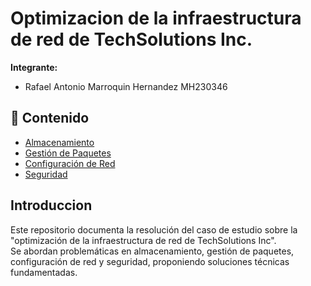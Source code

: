 # Optimizacion de la infraestructura de red de TechSolutions Inc.

**Integrante:**
- Rafael Antonio Marroquin Hernandez MH230346

## 📂 Contenido
- [Almacenamiento](storage.md)
- [Gestión de Paquetes](packages.md)
- [Configuración de Red](networking.md)
- [Seguridad](security.md)


## Introduccion 

Este repositorio documenta la resolución del caso de estudio sobre la "optimización de la infraestructura de red de TechSolutions Inc".  
Se abordan problemáticas en almacenamiento, gestión de paquetes, configuración de red y seguridad, proponiendo soluciones técnicas fundamentadas.
